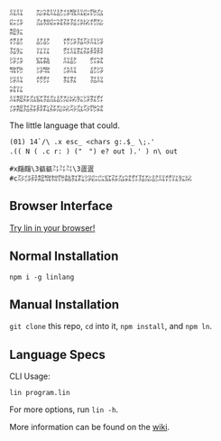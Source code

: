 ```
㍊㍊　　㍇㌶㍊㍈㌄㌖㍊㌫㌙㌴
㌫㌄　　㌴㌗㌫㌶㌲㍃㌄㍖㍌㍇
㌕㍔　　　　　　　　　　　　
㍌㍈　　㍈㍈　　㍌㌄㍃㌂㍊㌡
㍃㍔　　㍑㍑　　㌽㍊㌟㌲㌇㌇
㌡㌄　　㌮㌚　　㍊㍈　　㌽㌶
㌖㌙　　㌡㌖　　㌄㍊　　㍈㌡
㌡㍊　　㍌㌽　　㌟㌟　　㍃㍊
㌶㍑　　　　　　　　　　　　
㍊㌕㌲㌴㌮㍃㌴㍈㍇㍖㍔㌡㌟㌽
㌄㌕㍃㌲㌇㌠㌲㍇㍖㌂㌴㌂㌙㌶
```

The little language that could.

```
(01) 14`/\ .x esc_ <chars g:.$_ \;.'
.(( N ( .c r: ) ("　") e? out ).' ) n\ out

#x㿳㿳\3㼳㼳㌳㌳㌳\3㿿㿿
#c㌂㌄㌇㌕㌖㌗㌙㌚㌟㌠㌡㌫㌭㌮㌲㌴㌶㌽㍃㍇㍈㍊㍌㍑㍔㍖
```

## Browser Interface

[Try lin in your browser!](https://replit.com/@molarmanful/try-lin)

## Normal Installation

    npm i -g linlang

## Manual Installation

`git clone` this repo, `cd` into it, `npm install`, and `npm ln`.

## Language Specs

CLI Usage:

    lin program.lin

For more options, run `lin -h`.

More information can be found on the [wiki](https://github.com/molarmanful/lin/wiki).